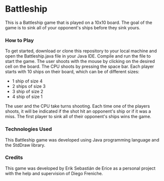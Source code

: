 # Battleship
This is a Battleship game that is played on a 10x10 board. The goal of the game is to sink all of your opponent's ships before they sink yours.

### How to Play
To get started, download or clone this repository to your local machine and open the Battleship.java file in your Java IDE. Compile and run the file to start the game.
The user shoots with the mouse by clicking on the desired cell on the board. The CPU shoots by pressing the space bar.
Each player starts with 10 ships on their board, which can be of different sizes:
- 1 ship of size 4
- 2 ships of size 3
- 3 ship of size 2
- 4 ship of size 1

The user and the CPU take turns shooting. Each time one of the players shoots, it will be indicated if the shot hit an opponent's ship or if it was a miss.
The first player to sink all of their opponent's ships wins the game.

### Technologies Used
This Battleship game was developed using Java programming language and the StdDraw library.

### Credits
This game was developed by Erik Sebastián de Erice as a personal project with the help and supervision of Diego Freniche.
